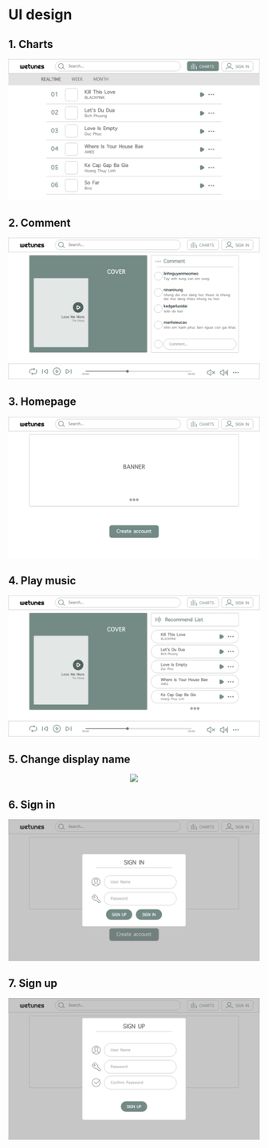 # UI design

## 1. Charts
<p align="center">
  <img src="charts.png">
</p>

## 2. Comment
<p align="center">
  <img src="comment.png">
</p>

## 3. Homepage
<p align="center">
  <img src="home.png">
</p>

## 4. Play music
<p align="center">
  <img src="running.png">
</p>

## 5. Change display name
<p align="center">
  <img src="Untitled%20Diagram-6.jpg">
</p>

## 6. Sign in
<p align="center">
  <img src="sign-in.png">
</p>

## 7. Sign up
<p align="center">
  <img src="sign-up.png">
</p>
